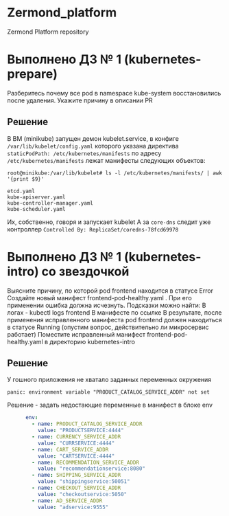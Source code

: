 # Zermond_platform
Zermond Platform repository


# Выполнено ДЗ № 1 (kubernetes-prepare)

Разберитесь почему все pod в namespace kube-system восстановились после удаления. Укажите причину в описании PR


## Решение
В ВМ (minikube) запущен демон kubelet.service, в конфиге `/var/lib/kubelet/config.yaml` которого указана директива `staticPodPath: /etc/kubernetes/manifests`
по адресу `/etc/kubernetes/manifests` лежат манифесты следующих объектов:

```
root@minikube:/var/lib/kubelet# ls -l /etc/kubernetes/manifests/ | awk '{print $9}'

etcd.yaml
kube-apiserver.yaml
kube-controller-manager.yaml
kube-scheduler.yaml
```
Их, собственно, говоря и запускает kubelet
А за `core-dns` следит уже контроллер `Controlled By: ReplicaSet/coredns-78fcd69978`

# Выполнено ДЗ № 1 (kubernetes-intro) со звездочкой

Выясните причину, по которой pod frontend находится в статусе Error Создайте новый манифест frontend-pod-healthy.yaml . При его
применении ошибка должна исчезнуть. Подсказки можно найти: В логах - kubectl logs frontend
В манифесте по ссылке
В результате, после применения исправленного манифеста pod frontend должен находиться в статусе Running (опустим вопрос,
действительно ли микросервис работает)
Поместите исправленный манифест frontend-pod-healthy.yaml в директорию kubernetes-intro

## Решение

У гошного приложения не хватало заданных переменных окружения
```shell
panic: environment variable "PRODUCT_CATALOG_SERVICE_ADDR" not set
```

Решение - задать недостающие переменные в манифест в блоке env
```yaml
      env:
        - name: PRODUCT_CATALOG_SERVICE_ADDR
          value: "PRODUCTSERVICE:4444"
        - name: CURRENCY_SERVICE_ADDR
          value: "CURRSERVICE:4444"
        - name: CART_SERVICE_ADDR
          value: "CARTSERVICE:4444"
        - name: RECOMMENDATION_SERVICE_ADDR
          value: "recommendationservice:8080"
        - name: SHIPPING_SERVICE_ADDR
          value: "shippingservice:50051"
        - name: CHECKOUT_SERVICE_ADDR
          value: "checkoutservice:5050"
        - name: AD_SERVICE_ADDR
          value: "adservice:9555"
```